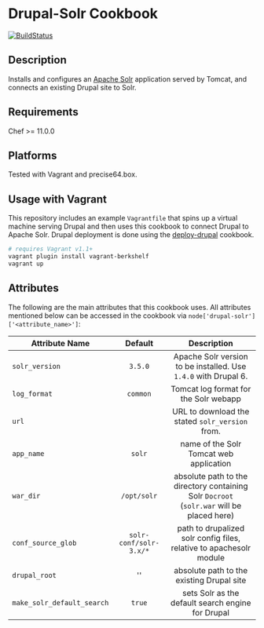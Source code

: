# Drupal-Solr Cookbook

[![BuildStatus](https://secure.travis-ci.org/amirkdv/chef-drupal-solr.png)](http://travis-ci.org/amirkdv/chef-drupal-solr)
## Description
Installs and configures an [Apache Solr](http://wiki.apache.org/solr/)
application served by Tomcat, and connects an existing Drupal site to Solr.

## Requirements
Chef >= 11.0.0

## Platforms
Tested with Vagrant and precise64.box.

## Usage with Vagrant
This repository includes an example `Vagrantfile` that spins up a virtual machine
serving Drupal and then uses this cookbook to connect Drupal to Apache Solr.
Drupal deployment is done using the
[deploy-drupal](https://github.com/amirkdv/chef-deploy-drupal) cookbook.

```bash
# requires Vagrant v1.1+
vagrant plugin install vagrant-berkshelf
vagrant up
```

## Attributes
The following are the main attributes that this cookbook uses. All attributes mentioned
below can be accessed in the cookbook via 
`node['drupal-solr']['<attribute_name>']`:

|   Attribute Name    |Default |           Description           |
| --------------------|:------:|:------------------------------: |
|`solr_version`              | `3.5.0`                  | Apache Solr version to be installed. Use `1.4.0` with Drupal 6.
|`log_format`              | `common`                  | Tomcat log format for the Solr webapp
|`url`                       |                          | URL to download the stated `solr_version` from.
|`app_name`                  | `solr`                   | name of the Solr Tomcat web application
|`war_dir`                   | `/opt/solr`              | absolute path to the directory containing Solr `Docroot` (`solr.war` will be placed here)
|`conf_source_glob`          | `solr-conf/solr-3.x/*`   | path to drupalized solr config files, relative to apachesolr module
|`drupal_root`               | ''                       | absolute path to the existing Drupal site
|`make_solr_default_search`  | `true`                   | sets Solr as the default search engine for Drupal
